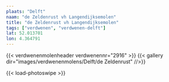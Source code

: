 ```yaml
---
plaats: "Delft"
naam: "de Zeldenrust vh Langendijksemolen"
title: "de Zeldenrust vh Langendijksemolen"
tags: ["verdwenen", "verdwenen-delft"]
lat: 52.013701 
lon: 4.364791
---
```

{{< verdwenenmolenheader verdwenennr="2916" >}}
{{< gallery dir="images/verdwenenmolens/Delft/de Zeldenrust" //>}}

{{< load-photoswipe >}}